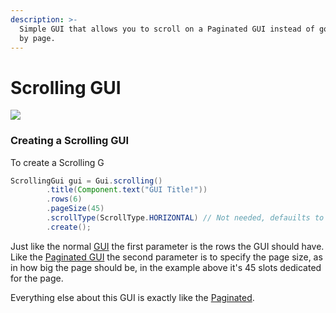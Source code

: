 ```yaml
---
description: >-
  Simple GUI that allows you to scroll on a Paginated GUI instead of going page
  by page.
---
```


# Scrolling GUI

![](../../.gitbook/assets/ezgif-6-be4759200973.gif)

### Creating a Scrolling GUI

To create a Scrolling G

```java
ScrollingGui gui = Gui.scrolling()
        .title(Component.text("GUI Title!"))
        .rows(6)
        .pageSize(45)
        .scrollType(ScrollType.HORIZONTAL) // Not needed, defauilts to VERTICAL.
        .create();
```



Just like the normal [GUI](gui.md) the first parameter is the rows the GUI should have. Like the [Paginated GUI](paginated-gui.md) the second parameter is to specify the page size, as in how big the page should be, in the example above it's 45 slots dedicated for the page.

Everything else about this GUI is exactly like the [Paginated](paginated-gui.md).

